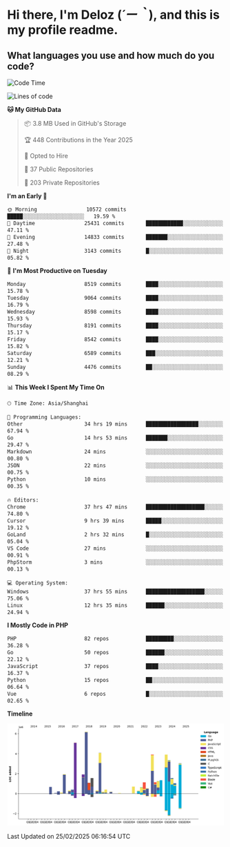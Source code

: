 # **Hi there, I'm Deloz (*´ー｀*), and this is my profile readme.**

## **What languages you use and how much do you code?**

<!--START_SECTION:waka-->
![Code Time](http://img.shields.io/badge/Code%20Time-5%2C759%20hrs%2030%20mins-blue)

![Lines of code](https://img.shields.io/badge/From%20Hello%20World%20I%27ve%20Written-48.1%20million%20lines%20of%20code-blue)

**🐱 My GitHub Data** 

> 📦 3.8 MB Used in GitHub's Storage 
 > 
> 🏆 448 Contributions in the Year 2025
 > 
> 💼 Opted to Hire
 > 
> 📜 37 Public Repositories 
 > 
> 🔑 203 Private Repositories 
 > 
**I'm an Early 🐤** 

```text
🌞 Morning                10572 commits       █████░░░░░░░░░░░░░░░░░░░░   19.59 % 
🌆 Daytime                25431 commits       ████████████░░░░░░░░░░░░░   47.11 % 
🌃 Evening                14833 commits       ███████░░░░░░░░░░░░░░░░░░   27.48 % 
🌙 Night                  3143 commits        █░░░░░░░░░░░░░░░░░░░░░░░░   05.82 % 
```
📅 **I'm Most Productive on Tuesday** 

```text
Monday                   8519 commits        ████░░░░░░░░░░░░░░░░░░░░░   15.78 % 
Tuesday                  9064 commits        ████░░░░░░░░░░░░░░░░░░░░░   16.79 % 
Wednesday                8598 commits        ████░░░░░░░░░░░░░░░░░░░░░   15.93 % 
Thursday                 8191 commits        ████░░░░░░░░░░░░░░░░░░░░░   15.17 % 
Friday                   8542 commits        ████░░░░░░░░░░░░░░░░░░░░░   15.82 % 
Saturday                 6589 commits        ███░░░░░░░░░░░░░░░░░░░░░░   12.21 % 
Sunday                   4476 commits        ██░░░░░░░░░░░░░░░░░░░░░░░   08.29 % 
```


📊 **This Week I Spent My Time On** 

```text
🕑︎ Time Zone: Asia/Shanghai

💬 Programming Languages: 
Other                    34 hrs 19 mins      █████████████████░░░░░░░░   67.94 % 
Go                       14 hrs 53 mins      ███████░░░░░░░░░░░░░░░░░░   29.47 % 
Markdown                 24 mins             ░░░░░░░░░░░░░░░░░░░░░░░░░   00.80 % 
JSON                     22 mins             ░░░░░░░░░░░░░░░░░░░░░░░░░   00.75 % 
Python                   10 mins             ░░░░░░░░░░░░░░░░░░░░░░░░░   00.35 % 

🔥 Editors: 
Chrome                   37 hrs 47 mins      ███████████████████░░░░░░   74.80 % 
Cursor                   9 hrs 39 mins       █████░░░░░░░░░░░░░░░░░░░░   19.12 % 
GoLand                   2 hrs 32 mins       █░░░░░░░░░░░░░░░░░░░░░░░░   05.04 % 
VS Code                  27 mins             ░░░░░░░░░░░░░░░░░░░░░░░░░   00.91 % 
PhpStorm                 3 mins              ░░░░░░░░░░░░░░░░░░░░░░░░░   00.13 % 

💻 Operating System: 
Windows                  37 hrs 55 mins      ███████████████████░░░░░░   75.06 % 
Linux                    12 hrs 35 mins      ██████░░░░░░░░░░░░░░░░░░░   24.94 % 
```

**I Mostly Code in PHP** 

```text
PHP                      82 repos            █████████░░░░░░░░░░░░░░░░   36.28 % 
Go                       50 repos            ██████░░░░░░░░░░░░░░░░░░░   22.12 % 
JavaScript               37 repos            ████░░░░░░░░░░░░░░░░░░░░░   16.37 % 
Python                   15 repos            ██░░░░░░░░░░░░░░░░░░░░░░░   06.64 % 
Vue                      6 repos             █░░░░░░░░░░░░░░░░░░░░░░░░   02.65 % 
```



**Timeline**

![Lines of Code chart](https://raw.githubusercontent.com/deloz/deloz/main/assets/bar_graph.png)


 Last Updated on 25/02/2025 06:16:54 UTC
<!--END_SECTION:waka-->
